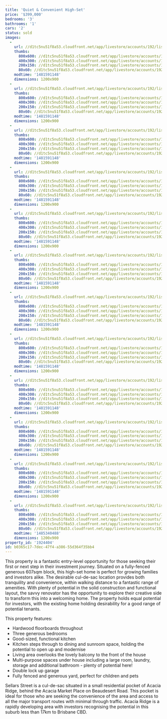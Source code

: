 ```yaml
---
title: 'Quiet & Convenient High-Set'
price: '$399,000'
bedrooms: '3'
bathrooms: '1'
cars: '2'
status: sold
images:
  -
    url: //d1tc5nu51f8a53.cloudfront.net/app/livestore/accounts/192/listings/1008282/images/Sellars-18-Front-Day_5744062103_20161213110520.jpg
    thumbs:
      800x600: //d1tc5nu51f8a53.cloudfront.net/app/livestore/accounts/192/listings/1008282/images/Sellars-18-Front-Day_5744062103_20161213110520_800x600.jpg
      400x300: //d1tc5nu51f8a53.cloudfront.net/app/livestore/accounts/192/listings/1008282/images/Sellars-18-Front-Day_5744062103_20161213110520_400x300.jpg
      200x150: //d1tc5nu51f8a53.cloudfront.net/app/livestore/accounts/192/listings/1008282/images/Sellars-18-Front-Day_5744062103_20161213110520_200x150.jpg
      80x60: //d1tc5nu51f8a53.cloudfront.net/app/livestore/accounts/192/listings/1008282/images/Sellars-18-Front-Day_5744062103_20161213110520_80x60.jpg
    modtime: '1481591148'
    dimensions: 1200x900
  -
    url: //d1tc5nu51f8a53.cloudfront.net/app/livestore/accounts/192/listings/1008282/images/Sellars-18-FrontBalc_7907083510_20161213110515.jpg
    thumbs:
      800x600: //d1tc5nu51f8a53.cloudfront.net/app/livestore/accounts/192/listings/1008282/images/Sellars-18-FrontBalc_7907083510_20161213110515_800x600.jpg
      400x300: //d1tc5nu51f8a53.cloudfront.net/app/livestore/accounts/192/listings/1008282/images/Sellars-18-FrontBalc_7907083510_20161213110515_400x300.jpg
      200x150: //d1tc5nu51f8a53.cloudfront.net/app/livestore/accounts/192/listings/1008282/images/Sellars-18-FrontBalc_7907083510_20161213110515_200x150.jpg
      80x60: //d1tc5nu51f8a53.cloudfront.net/app/livestore/accounts/192/listings/1008282/images/Sellars-18-FrontBalc_7907083510_20161213110515_80x60.jpg
    modtime: '1481591148'
    dimensions: 1200x900
  -
    url: //d1tc5nu51f8a53.cloudfront.net/app/livestore/accounts/192/listings/1008282/images/Sellars-18-Living1-D_7041195855_20161213110503.jpg
    thumbs:
      800x600: //d1tc5nu51f8a53.cloudfront.net/app/livestore/accounts/192/listings/1008282/images/Sellars-18-Living1-D_7041195855_20161213110503_800x600.jpg
      400x300: //d1tc5nu51f8a53.cloudfront.net/app/livestore/accounts/192/listings/1008282/images/Sellars-18-Living1-D_7041195855_20161213110503_400x300.jpg
      200x150: //d1tc5nu51f8a53.cloudfront.net/app/livestore/accounts/192/listings/1008282/images/Sellars-18-Living1-D_7041195855_20161213110503_200x150.jpg
      80x60: //d1tc5nu51f8a53.cloudfront.net/app/livestore/accounts/192/listings/1008282/images/Sellars-18-Living1-D_7041195855_20161213110503_80x60.jpg
    modtime: '1481591148'
    dimensions: 1200x900
  -
    url: //d1tc5nu51f8a53.cloudfront.net/app/livestore/accounts/192/listings/1008282/images/Sellars-18-Living2-D_3389010918_20161213110513.jpg
    thumbs:
      800x600: //d1tc5nu51f8a53.cloudfront.net/app/livestore/accounts/192/listings/1008282/images/Sellars-18-Living2-D_3389010918_20161213110513_800x600.jpg
      400x300: //d1tc5nu51f8a53.cloudfront.net/app/livestore/accounts/192/listings/1008282/images/Sellars-18-Living2-D_3389010918_20161213110513_400x300.jpg
      200x150: //d1tc5nu51f8a53.cloudfront.net/app/livestore/accounts/192/listings/1008282/images/Sellars-18-Living2-D_3389010918_20161213110513_200x150.jpg
      80x60: //d1tc5nu51f8a53.cloudfront.net/app/livestore/accounts/192/listings/1008282/images/Sellars-18-Living2-D_3389010918_20161213110513_80x60.jpg
    modtime: '1481591148'
    dimensions: 1200x900
  -
    url: //d1tc5nu51f8a53.cloudfront.net/app/livestore/accounts/192/listings/1008282/images/Sellars-18-Meals-Day_1407130500_20161213110504.jpg
    thumbs:
      800x600: //d1tc5nu51f8a53.cloudfront.net/app/livestore/accounts/192/listings/1008282/images/Sellars-18-Meals-Day_1407130500_20161213110504_800x600.jpg
      400x300: //d1tc5nu51f8a53.cloudfront.net/app/livestore/accounts/192/listings/1008282/images/Sellars-18-Meals-Day_1407130500_20161213110504_400x300.jpg
      200x150: //d1tc5nu51f8a53.cloudfront.net/app/livestore/accounts/192/listings/1008282/images/Sellars-18-Meals-Day_1407130500_20161213110504_200x150.jpg
      80x60: //d1tc5nu51f8a53.cloudfront.net/app/livestore/accounts/192/listings/1008282/images/Sellars-18-Meals-Day_1407130500_20161213110504_80x60.jpg
    modtime: '1481591148'
    dimensions: 1200x900
  -
    url: //d1tc5nu51f8a53.cloudfront.net/app/livestore/accounts/192/listings/1008282/images/Sellars-18-Kitchen-D_5690487092_20161213110445.jpg
    thumbs:
      800x600: //d1tc5nu51f8a53.cloudfront.net/app/livestore/accounts/192/listings/1008282/images/Sellars-18-Kitchen-D_5690487092_20161213110445_800x600.jpg
      400x300: //d1tc5nu51f8a53.cloudfront.net/app/livestore/accounts/192/listings/1008282/images/Sellars-18-Kitchen-D_5690487092_20161213110445_400x300.jpg
      200x150: //d1tc5nu51f8a53.cloudfront.net/app/livestore/accounts/192/listings/1008282/images/Sellars-18-Kitchen-D_5690487092_20161213110445_200x150.jpg
      80x60: //d1tc5nu51f8a53.cloudfront.net/app/livestore/accounts/192/listings/1008282/images/Sellars-18-Kitchen-D_5690487092_20161213110445_80x60.jpg
    modtime: '1481591148'
    dimensions: 1200x900
  -
    url: //d1tc5nu51f8a53.cloudfront.net/app/livestore/accounts/192/listings/1008282/images/Sellars-18-Downstair_5871015070_20161213110438.jpg
    thumbs:
      800x600: //d1tc5nu51f8a53.cloudfront.net/app/livestore/accounts/192/listings/1008282/images/Sellars-18-Downstair_5871015070_20161213110438_800x600.jpg
      400x300: //d1tc5nu51f8a53.cloudfront.net/app/livestore/accounts/192/listings/1008282/images/Sellars-18-Downstair_5871015070_20161213110438_400x300.jpg
      200x150: //d1tc5nu51f8a53.cloudfront.net/app/livestore/accounts/192/listings/1008282/images/Sellars-18-Downstair_5871015070_20161213110438_200x150.jpg
      80x60: //d1tc5nu51f8a53.cloudfront.net/app/livestore/accounts/192/listings/1008282/images/Sellars-18-Downstair_5871015070_20161213110438_80x60.jpg
    modtime: '1481591148'
    dimensions: 1200x900
  -
    url: //d1tc5nu51f8a53.cloudfront.net/app/livestore/accounts/192/listings/1008282/images/Sellars-18-Bed1-Dayn_3395527988_20161213110453.jpg
    thumbs:
      800x600: //d1tc5nu51f8a53.cloudfront.net/app/livestore/accounts/192/listings/1008282/images/Sellars-18-Bed1-Dayn_3395527988_20161213110453_800x600.jpg
      400x300: //d1tc5nu51f8a53.cloudfront.net/app/livestore/accounts/192/listings/1008282/images/Sellars-18-Bed1-Dayn_3395527988_20161213110453_400x300.jpg
      200x150: //d1tc5nu51f8a53.cloudfront.net/app/livestore/accounts/192/listings/1008282/images/Sellars-18-Bed1-Dayn_3395527988_20161213110453_200x150.jpg
      80x60: //d1tc5nu51f8a53.cloudfront.net/app/livestore/accounts/192/listings/1008282/images/Sellars-18-Bed1-Dayn_3395527988_20161213110453_80x60.jpg
    modtime: '1481591148'
    dimensions: 1200x900
  -
    url: //d1tc5nu51f8a53.cloudfront.net/app/livestore/accounts/192/listings/1008282/images/Sellars-18-Bed2-Dayn_1882281056_20161213110445.jpg
    thumbs:
      800x600: //d1tc5nu51f8a53.cloudfront.net/app/livestore/accounts/192/listings/1008282/images/Sellars-18-Bed2-Dayn_1882281056_20161213110445_800x600.jpg
      400x300: //d1tc5nu51f8a53.cloudfront.net/app/livestore/accounts/192/listings/1008282/images/Sellars-18-Bed2-Dayn_1882281056_20161213110445_400x300.jpg
      200x150: //d1tc5nu51f8a53.cloudfront.net/app/livestore/accounts/192/listings/1008282/images/Sellars-18-Bed2-Dayn_1882281056_20161213110445_200x150.jpg
      80x60: //d1tc5nu51f8a53.cloudfront.net/app/livestore/accounts/192/listings/1008282/images/Sellars-18-Bed2-Dayn_1882281056_20161213110445_80x60.jpg
    modtime: '1481591148'
    dimensions: 1200x900
  -
    url: //d1tc5nu51f8a53.cloudfront.net/app/livestore/accounts/192/listings/1008282/images/Sellars-18-Bed3-Dayn_5500743841_20161213110437.jpg
    thumbs:
      800x600: //d1tc5nu51f8a53.cloudfront.net/app/livestore/accounts/192/listings/1008282/images/Sellars-18-Bed3-Dayn_5500743841_20161213110437_800x600.jpg
      400x300: //d1tc5nu51f8a53.cloudfront.net/app/livestore/accounts/192/listings/1008282/images/Sellars-18-Bed3-Dayn_5500743841_20161213110437_400x300.jpg
      200x150: //d1tc5nu51f8a53.cloudfront.net/app/livestore/accounts/192/listings/1008282/images/Sellars-18-Bed3-Dayn_5500743841_20161213110437_200x150.jpg
      80x60: //d1tc5nu51f8a53.cloudfront.net/app/livestore/accounts/192/listings/1008282/images/Sellars-18-Bed3-Dayn_5500743841_20161213110437_80x60.jpg
    modtime: '1481591148'
    dimensions: 1200x900
  -
    url: //d1tc5nu51f8a53.cloudfront.net/app/livestore/accounts/192/listings/1008282/images/Sellars-18-Bathroom-_2347427779_20161213110458.jpg
    thumbs:
      800x600: //d1tc5nu51f8a53.cloudfront.net/app/livestore/accounts/192/listings/1008282/images/Sellars-18-Bathroom-_2347427779_20161213110458_800x600.jpg
      400x300: //d1tc5nu51f8a53.cloudfront.net/app/livestore/accounts/192/listings/1008282/images/Sellars-18-Bathroom-_2347427779_20161213110458_400x300.jpg
      200x150: //d1tc5nu51f8a53.cloudfront.net/app/livestore/accounts/192/listings/1008282/images/Sellars-18-Bathroom-_2347427779_20161213110458_200x150.jpg
      80x60: //d1tc5nu51f8a53.cloudfront.net/app/livestore/accounts/192/listings/1008282/images/Sellars-18-Bathroom-_2347427779_20161213110458_80x60.jpg
    modtime: '1481591148'
    dimensions: 1200x900
  -
    url: //d1tc5nu51f8a53.cloudfront.net/app/livestore/accounts/192/listings/1008282/images/18-Sellars-Map_376982176_20170125083257.jpg
    thumbs:
      800x600: //d1tc5nu51f8a53.cloudfront.net/app/livestore/accounts/192/listings/1008282/images/18-Sellars-Map_376982176_20170125083257_800x600.jpg
      400x300: //d1tc5nu51f8a53.cloudfront.net/app/livestore/accounts/192/listings/1008282/images/18-Sellars-Map_376982176_20170125083257_400x300.jpg
      200x150: //d1tc5nu51f8a53.cloudfront.net/app/livestore/accounts/192/listings/1008282/images/18-Sellars-Map_376982176_20170125083257_200x150.jpg
      80x60: //d1tc5nu51f8a53.cloudfront.net/app/livestore/accounts/192/listings/1008282/images/18-Sellars-Map_376982176_20170125083257_80x60.jpg
    modtime: '1485340488'
    dimensions: 1200x900
property_id: '1924404'
id: b0365c17-7dec-47f4-a386-55d364f35bb4
---
```

This property is a fantastic entry-level opportunity for those seeking their first or next step in their investment journey. Situated on a fully-fenced generous 607sqm block, this high-set home is perfect for growing families and investors alike. The desirable cul-de-sac location provides both tranquility and convenience, within walking distance to a fantastic range of amenities. With plenty of potential in the solid construction and functional layout, the savvy renovator has the opportunity to explore their creative side to transform this into a welcoming home. The property holds equal potential for investors, with the existing home holding desirability for a good range of potential tenants. 

This property features:

*  Hardwood floorboards throughout
*  Three generous bedrooms
*  Good-sized, functional kitchen
*  Kitchen steps through to dining and sunroom space, holding the potential to open up and modernise
*  Living area overlooks the lovely balcony to the front of the house
*  Multi-purpose spaces under house including a large room, laundry, storage and additional bathroom - plenty of potential here!
*  Double lock up garage 
*  Fully fenced and generous yard, perfect for children and pets

Sellars Street is a cul-de-sac situated in a small residential pocket of Acacia Ridge, behind the Acacia Market Place on Beaudesert Road. This pocket is ideal for those who are seeking the convenience of the area and access to all the major transport routes with minimal through traffic. Acacia Ridge is a rapidly developing area with investors recognising the potential in this suburb less than 17km to Brisbane CBD.